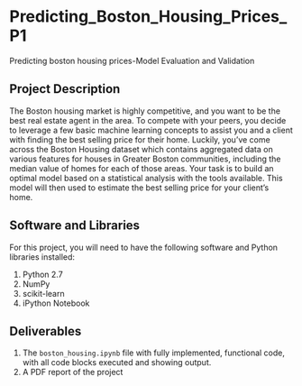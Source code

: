 # Predicting_Boston_Housing_Prices_P1
Predicting boston housing prices-Model Evaluation and Validation


## Project Description
The Boston housing market is highly competitive, and you want to be the best real estate agent in the area. To compete with your peers, you decide to leverage a few basic machine learning concepts to assist you and a client with finding the best selling price for their home. Luckily, you’ve come across the Boston Housing dataset which contains aggregated data on various features for houses in Greater Boston communities, including the median value of homes for each of those areas. Your task is to build an optimal model based on a statistical analysis with the tools available. This model will then used to estimate the best selling price for your client’s home.

## Software and Libraries

For this project, you will need to have the following software and Python libraries installed:

1. Python 2.7 
2. NumPy
3. scikit-learn
4. iPython Notebook

## Deliverables
1. The `boston_housing.ipynb` file with fully implemented, functional code, with   all code blocks executed and showing output.
2. A PDF report of the project


